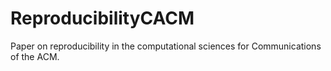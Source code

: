 ReproducibilityCACM
===================

Paper on reproducibility in the computational sciences for Communications of the ACM.
